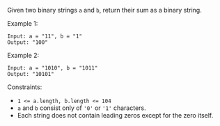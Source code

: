 Given two binary strings `a` and `b`, return their sum as a binary string.

Example 1:
```
Input: a = "11", b = "1"
Output: "100"
```
Example 2:
```
Input: a = "1010", b = "1011"
Output: "10101"
``` 

Constraints:
- `1 <= a.length, b.length <= 104`
- `a` and `b` consist only of `'0'` or `'1'` characters.
- Each string does not contain leading zeros except for the zero itself.

